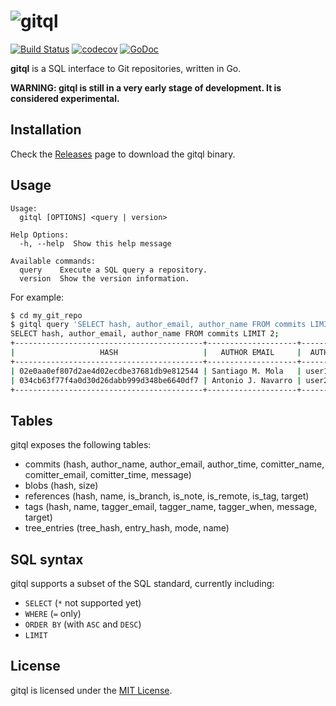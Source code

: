 # ![gitql](https://rawgit.com/gitql/gitql/master/gitql-logo.svg)

[![Build Status](https://travis-ci.org/gitql/gitql.svg?branch=master)](https://travis-ci.org/gitql/gitql) [![codecov](https://codecov.io/gh/gitql/gitql/branch/master/graph/badge.svg)](https://codecov.io/gh/gitql/gitql) [![GoDoc](https://godoc.org/github.com/gitql/gitql?status.svg)](https://godoc.org/github.com/gitql/gitql)

**gitql** is a SQL interface to Git repositories, written in Go.

**WARNING: gitql is still in a very early stage of development. It is considered experimental.**

## Installation

Check the [Releases](https://github.com/gitql/gitql/releases) page to download
the gitql binary.

## Usage

```
Usage:
  gitql [OPTIONS] <query | version>

Help Options:
  -h, --help  Show this help message

Available commands:
  query    Execute a SQL query a repository.
  version  Show the version information.
```

For example:

```bash
$ cd my_git_repo
$ gitql query 'SELECT hash, author_email, author_name FROM commits LIMIT 2;' 
SELECT hash, author_email, author_name FROM commits LIMIT 2;
+------------------------------------------+--------------------+---------------+
|                   HASH                   |   AUTHOR EMAIL     |  AUTHOR NAME  |
+------------------------------------------+--------------------+---------------+
| 02e0aa0ef807d2ae4d02ecdbe37681db9e812544 | Santiago M. Mola   | user1@test.io |
| 034cb63f77f4a0d30d26dabb999d348be6640df7 | Antonio J. Navarro | user2@test.io |
+------------------------------------------+--------------------+---------------+
```

## Tables

gitql exposes the following tables:

* commits (hash, author_name, author_email, author_time, comitter_name, comitter_email, comitter_time, message)
* blobs (hash, size)
* references (hash, name, is_branch, is_note, is_remote, is_tag, target)
* tags (hash, name, tagger_email, tagger_name, tagger_when, message, target)
* tree_entries (tree_hash, entry_hash, mode, name)

## SQL syntax

gitql supports a subset of the SQL standard, currently including:

* `SELECT` (`*` not supported yet)
* `WHERE` (`=` only)
* `ORDER BY` (with `ASC` and `DESC`)
* `LIMIT`

## License

gitql is licensed under the [MIT License](https://github.com/gitql/gitql/blob/master/LICENSE).
